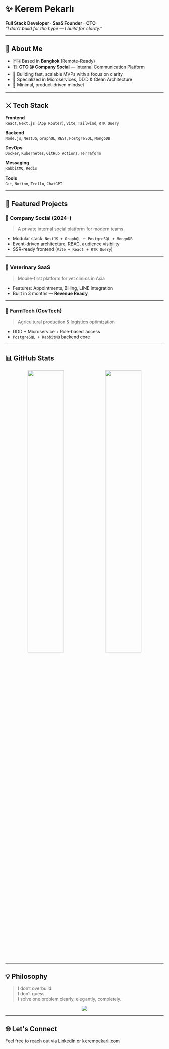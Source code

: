 # ✨ Kerem Pekarlı  
**Full Stack Developer · SaaS Founder · CTO**  
*“I don't build for the hype — I build for clarity.”*

---

## 🧭 About Me
- 🇹🇭 Based in **Bangkok** (Remote-Ready)  
- 🏗️ **CTO @ Company Social** — Internal Communication Platform  
- 🚀 Building fast, scalable MVPs with a focus on clarity  
- 🧩 Specialized in Microservices, DDD & Clean Architecture  
- 🎯 Minimal, product-driven mindset  

---

## ⚔️ Tech Stack

**Frontend**  
`React`, `Next.js (App Router)`, `Vite`, `Tailwind`, `RTK Query`

**Backend**  
`Node.js`, `NestJS`, `GraphQL`, `REST`, `PostgreSQL`, `MongoDB`

**DevOps**  
`Docker`, `Kubernetes`, `GitHub Actions`, `Terraform`

**Messaging**  
`RabbitMQ`, `Redis`

**Tools**  
`Git`, `Notion`, `Trello`, `ChatGPT`

---

## 🌸 Featured Projects

### 🏢 Company Social (2024–)  
> A private internal social platform for modern teams  
- Modular stack: `NestJS + GraphQL + PostgreSQL + MongoDB`  
- Event-driven architecture, RBAC, audience visibility  
- SSR-ready frontend (`Vite + React + RTK Query`)

---

### 🐾 Veterinary SaaS  
> Mobile-first platform for vet clinics in Asia  
- Features: Appointments, Billing, LINE integration  
- Built in 3 months — **Revenue Ready**

---

### 🌾 FarmTech (GovTech)  
> Agricultural production & logistics optimization  
- DDD + Microservice + Role-based access  
- `PostgreSQL + RabbitMQ` backend core

---

## 📊 GitHub Stats

<p align="center">
  <img src="https://github-readme-stats.vercel.app/api?username=kerempekarli&show_icons=true&theme=tokyonight&hide=stars&count_private=true" width="48%" />
  <img src="https://github-readme-stats.vercel.app/api/top-langs/?username=kerempekarli&layout=compact&theme=tokyonight" width="48%" />
</p>

---

## 💡 Philosophy
>I don’t overbuild.  
>I don’t guess.  
>I solve one problem clearly, elegantly, completely.

<p align="center">
  <img src="https://i.pinimg.com/originals/2d/8a/46/2d8a46428de04b8c1f101f7c403b326f.gif" />
</p>

---

## 🌐 Let's Connect
Feel free to reach out via [LinkedIn](https://www.linkedin.com/in/kerempekarli/) or [kerempekarli.com](https://kerempekarli.com)

